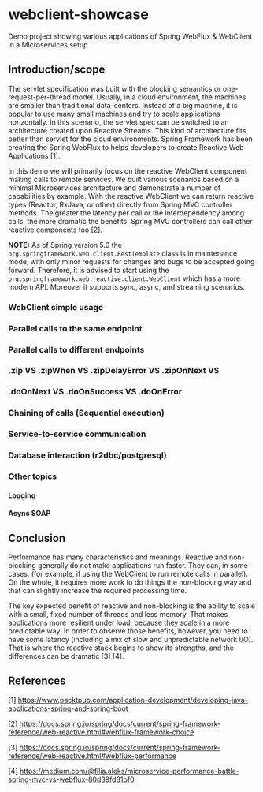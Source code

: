 # webclient-showcase
Demo project showing various applications of Spring WebFlux &amp; WebClient in a Microservices setup

## Introduction/scope

The servlet specification was built with the blocking semantics or one-request-per-thread model. 
Usually, in a cloud environment, the machines are smaller than traditional data-centers. 
Instead of a big machine, it is popular to use many small machines and try to scale applications horizontally. 
In this scenario, the servlet spec can be switched to an architecture created upon Reactive Streams. 
This kind of architecture fits better than servlet for the cloud environments.
Spring Framework has been creating the Spring WebFlux to helps developers to create Reactive Web Applications [1].

In this demo we will primarily focus on the reactive WebClient component making calls to remote services. 
We built various scenarios based on a minimal Microservices architecture and demonstrate a number of capabilities by example.
With the reactive WebClient we can return reactive types (Reactor, RxJava, or other) directly from Spring MVC controller methods. 
The greater the latency per call or the interdependency among calls, the more dramatic the benefits. 
Spring MVC controllers can call other reactive components too [2].

**NOTE:** As of Spring version 5.0 the `org.springframework.web.client.RestTemplate` class is in maintenance mode, 
with only minor requests for changes and bugs to be accepted going forward. 
Therefore, it is advised to start using the `org.springframework.web.reactive.client.WebClient` which has a more modern API.
Moreover it supports sync, async, and streaming scenarios.

### WebClient simple usage

### Parallel calls to the same endpoint

### Parallel calls to different endpoints

### .zip VS .zipWhen VS .zipDelayError VS .zipOnNext VS 

### .doOnNext VS .doOnSuccess VS .doOnError

### Chaining of calls (Sequential execution)

### Service-to-service communication

### Database interaction (r2dbc/postgresql)

### Other topics

#### Logging

#### Async SOAP

## Conclusion

Performance has many characteristics and meanings. Reactive and non-blocking generally do not make applications run faster. 
They can, in some cases, (for example, if using the WebClient to run remote calls in parallel). 
On the whole, it requires more work to do things the non-blocking way and that can slightly increase the required processing time.

The key expected benefit of reactive and non-blocking is the ability to scale with a small, fixed number of threads and less memory. 
That makes applications more resilient under load, because they scale in a more predictable way. 
In order to observe those benefits, however, you need to have some latency (including a mix of slow and unpredictable network I/O). 
That is where the reactive stack begins to show its strengths, and the differences can be dramatic [3] [4].

## References

[1] https://www.packtpub.com/application-development/developing-java-applications-spring-and-spring-boot

[2] https://docs.spring.io/spring/docs/current/spring-framework-reference/web-reactive.html#webflux-framework-choice

[3] https://docs.spring.io/spring/docs/current/spring-framework-reference/web-reactive.html#webflux-performance

[4] https://medium.com/@filia.aleks/microservice-performance-battle-spring-mvc-vs-webflux-80d39fd81bf0